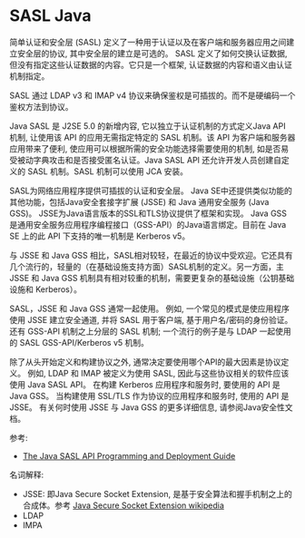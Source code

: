 # SASL Java

简单认证和安全层 (SASL) 定义了一种用于认证以及在客户端和服务器应用之间建立安全层的协议, 其中安全层的建立是可选的。 SASL 定义了如何交换认证数据, 但没有指定这些认证数据的内容。它只是一个框架, 认证数据的内容和语义由认证机制指定。

SASL 通过 LDAP v3 和 IMAP v4 协议来确保鉴权是可插拔的。而不是硬编码一个鉴权方法到协议。

Java SASL 是 J2SE 5.0 的新增内容, 它以独立于认证机制的方式定义Java API 机制, 让使用该 API 的应用无需指定特定的 SASL 机制。该 API 为客户端和服务器应用带来了便利, 使应用可以根据所需的安全功能选择需要使用的机制, 如是否易受被动字典攻击和是否接受匿名认证。Java SASL API 还允许开发人员创建自定义的 SASL 机制。SASL 机制可以使用 JCA 安装。

SASL为网络应用程序提供可插拔的认证和安全层。 Java SE中还提供类似功能的其他功能，包括Java安全套接字扩展 (JSSE) 和 Java 通用安全服务 (Java GSS)。 JSSE为Java语言版本的SSL和TLS协议提供了框架和实现。 Java GSS 是通用安全服务应用程序编程接口（GSS-API）的Java语言绑定。目前在 Java SE 上的此 API 下支持的唯一机制是 Kerberos v5。

与 JSSE 和 Java GSS 相比，SASL相对较轻，在最近的协议中受欢迎。它还具有几个流行的，轻量的（在基础设施支持方面）SASL机制的定义。另一方面，主 JSSE 和 Java GSS 机制具有相对较重的机制，需要更复杂的基础设施（公钥基础设施和 Kerberos）。

SASL，JSSE 和 Java GSS 通常一起使用。 例如, 一个常见的模式是使应用程序使用 JSSE 建立安全通道, 并将 SASL 用于客户端, 基于用户名/密码的身份验证。 还有 GSS-API 机制之上分层的 SASL 机制; 一个流行的例子是与 LDAP 一起使用的 SASL GSS-API/Kerberos v5 机制。

除了从头开始定义和构建协议之外, 通常决定要使用哪个API的最大因素是协议定义。 例如, LDAP 和 IMAP 被定义为使用 SASL, 因此与这些协议相关的软件应该使用 Java SASL API。 在构建 Kerberos 应用程序和服务时, 要使用的 API 是 Java GSS。 当构建使用 SSL/TLS 作为协议的应用程序和服务时, 使用的 API 是 JSSE。 有关何时使用 JSSE 与 Java GSS 的更多详细信息, 请参阅Java安全性文档。

参考:

- [The Java SASL API Programming and Deployment Guide](https://docs.oracle.com/javase/8/docs/technotes/guides/security/sasl/sasl-refguide.html)

名词解释:

- JSSE: 即Java Secure Socket Extension, 是基于安全算法和握手机制之上的合成体。参考 [Java Secure Socket Extension wikipedia](https://en.wikipedia.org/wiki/Java_Secure_Socket_Extension)
- LDAP
- IMPA
